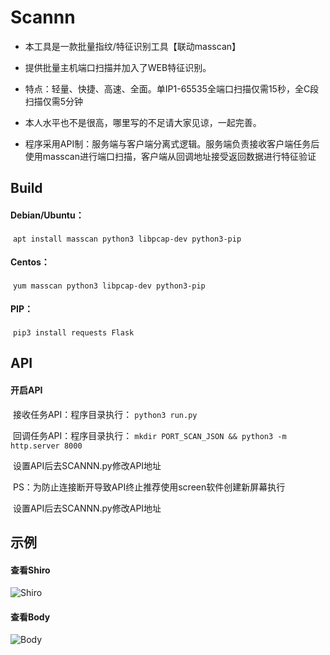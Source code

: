 # Scannn

- 本工具是一款批量指纹/特征识别工具【联动masscan】

- 提供批量主机端口扫描并加入了WEB特征识别。

- 特点：轻量、快捷、高速、全面。单IP1-65535全端口扫描仅需15秒，全C段扫描仅需5分钟

- 本人水平也不是很高，哪里写的不足请大家见谅，一起完善。

- 程序采用API制：服务端与客户端分离式逻辑。服务端负责接收客户端任务后使用masscan进行端口扫描，客户端从回调地址接受返回数据进行特征验证

## Build

#### 	Debian/Ubuntu：

​			`apt install masscan python3 libpcap-dev python3-pip`

#### 	Centos：

​			`yum masscan python3 libpcap-dev python3-pip`

#### 	PIP：

​			`pip3 install requests Flask`

## API

#### 开启API

​		接收任务API：程序目录执行：
    `python3 run.py`

​		回调任务API：程序目录执行：
    `mkdir PORT_SCAN_JSON && python3 -m http.server 8000`

​		设置API后去SCANNN.py修改API地址

​		PS：为防止连接断开导致API终止推荐使用screen软件创建新屏幕执行

​		设置API后去SCANNN.py修改API地址

## 示例

#### 查看Shiro

![Shiro](https://xiaobai-src.oss-cn-hangzhou.aliyuncs.com/Github/SCANNN/Shiro.png)

#### 查看Body

![Body](https://xiaobai-src.oss-cn-hangzhou.aliyuncs.com/Github/SCANNN/Body.png)

